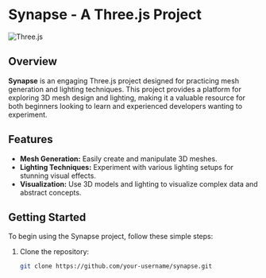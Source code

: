 # Synapse - A Three.js Project

![Three.js](https://www.google.com/imgres?imgurl=https%3A%2F%2Fmedia.tenor.com%2Fdp_hQBGT0rIAAAAd%2Fthink-smart.gif&tbnid=8tDBm8VTNanCsM&vet=12ahUKEwibjLGfjJmCAxXF5TgGHRv1DjsQMygnegUIARDDAQ..i&imgrefurl=https%3A%2F%2Fsurveysparrow.com%2Fblog%2Fbest-gif-sites%2F&docid=MyDivAPsrq993M&w=640&h=538&q=meme%20gif&hl=en&ved=2ahUKEwibjLGfjJmCAxXF5TgGHRv1DjsQMygnegUIARDDAQ)

## Overview

**Synapse** is an engaging Three.js project designed for practicing mesh generation and lighting techniques. This project provides a platform for exploring 3D mesh design and lighting, making it a valuable resource for both beginners looking to learn and experienced developers wanting to experiment.

## Features

- **Mesh Generation:** Easily create and manipulate 3D meshes.
- **Lighting Techniques:** Experiment with various lighting setups for stunning visual effects.
- **Visualization:** Use 3D models and lighting to visualize complex data and abstract concepts.

## Getting Started

To begin using the Synapse project, follow these simple steps:

1. Clone the repository:

   ```bash
   git clone https://github.com/your-username/synapse.git
   


